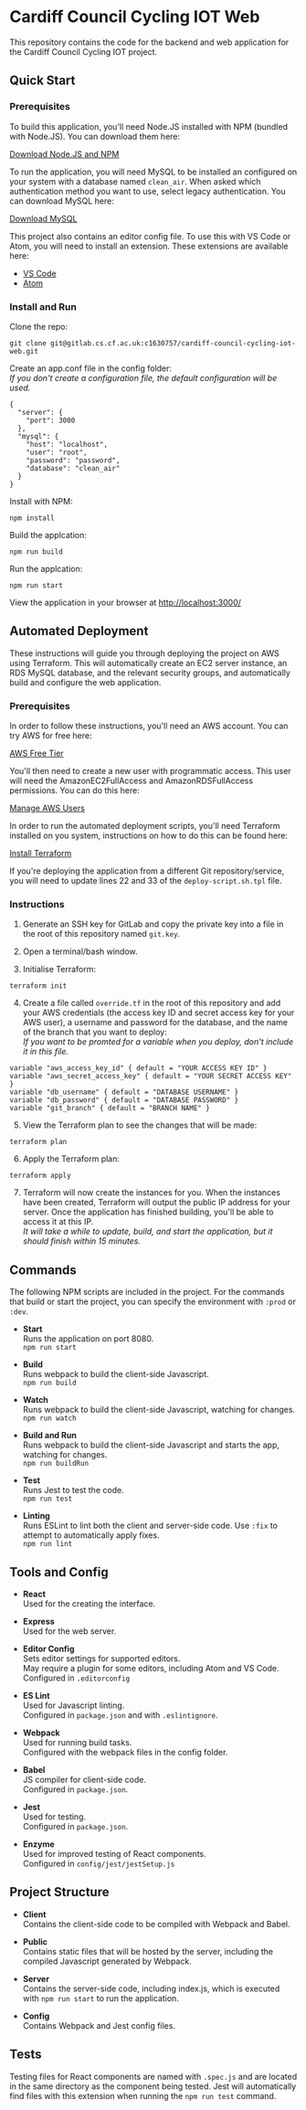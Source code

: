# Cardiff Council Cycling IOT Web

This repository contains the code for the backend and web application for the Cardiff Council Cycling IOT project.

## Quick Start

### Prerequisites

To build this application, you'll need Node.JS installed with NPM (bundled with Node.JS). You can download them here:

[Download Node.JS and NPM](https://nodejs.org/en/)

To run the application, you will need MySQL to be installed an configured on your system with a database named `clean_air`. When asked which authentication method you want to use, select legacy authentication.
You can download MySQL here:

[Download MySQL](https://dev.mysql.com/downloads/windows/installer/)

This project also contains an editor config file. To use this with VS Code or Atom, you will need to install an extension. These extensions are available here:

* [VS Code](https://marketplace.visualstudio.com/items?itemName=editorconfig.editorconfig)
* [Atom](https://atom.io/packages/editorconfig)

### Install and Run

Clone the repo:  
```
git clone git@gitlab.cs.cf.ac.uk:c1630757/cardiff-council-cycling-iot-web.git
```

Create an app.conf file in the config folder:  
_If you don't create a configuration file, the default configuration will be used._
```
{
  "server": {
    "port": 3000
  },
  "mysql": {
    "host": "localhost",
    "user": "root",
    "password": "password",
    "database": "clean_air"
  }
}
```

Install with NPM:  
```
npm install
```

Build the applcation:  
```
npm run build
```

Run the applcation:  
```
npm run start
```

View the application in your browser at [http://localhost:3000/](http://localhost:3000/)

## Automated Deployment

These instructions will guide you through deploying the project on AWS using Terraform. This will automatically create an EC2 server instance, an RDS MySQL database, and the relevant security groups, and automatically build and configure the web application.

### Prerequisites

In order to follow these instructions, you'll need an AWS account. You can try AWS for free here:  

[AWS Free Tier](https://aws.amazon.com/free/)  

You'll then need to create a new user with programmatic access. This user will need the AmazonEC2FullAccess and AmazonRDSFullAccess permissions. You can do this here:  

[Manage AWS Users](https://console.aws.amazon.com/iam/home#/users)  

In order to run the automated deployment scripts, you'll need Terraform installed on you system, instructions on how to do this can be found here:  

[Install Terraform](https://learn.hashicorp.com/terraform/getting-started/install.html)  

If you're deploying the application from a different Git repository/service, you will need to update lines 22 and 33 of the `deploy-script.sh.tpl` file.

### Instructions

1. Generate an SSH key for GitLab and copy the private key into a file in the root of this repository named `git.key`.

2. Open a terminal/bash window.

3. Initialise Terraform:
```
terraform init
```

4. Create a file called `override.tf` in the root of this repository and add your AWS credentials (the access key ID and secret access key for your AWS user), a username and password for the database, and the name of the branch that you want to deploy:  
_If you want to be promted for a variable when you deploy, don't include it in this file._
```
variable "aws_access_key_id" { default = "YOUR ACCESS KEY ID" }
variable "aws_secret_access_key" { default = "YOUR SECRET ACCESS KEY" }
variable "db_username" { default = "DATABASE USERNAME" }
variable "db_password" { default = "DATABASE PASSWORD" }
variable "git_branch" { default = "BRANCH NAME" }
```

5. View the Terraform plan to see the changes that will be made:
```
terraform plan
```

6. Apply the Terraform plan:
```
terraform apply
```

7. Terraform will now create the instances for you. When the instances have been created, Terraform will output the public IP address for your server. Once the application has finished building, you'll be able to access it at this IP.  
_It will take a while to update, build, and start the application, but it should finish within 15 minutes._

## Commands

The following NPM scripts are included in the project. For the commands that build or start the project, you can specify the environment with `:prod` or `:dev`.  

* **Start**  
  Runs the application on port 8080.  
  `npm run start`

* **Build**  
  Runs webpack to build the client-side Javascript.  
  `npm run build`  

* **Watch**  
  Runs webpack to build the client-side Javascript, watching for changes.  
  `npm run watch`  

* **Build and Run**  
  Runs webpack to build the client-side Javascript and starts the app, watching for changes.  
  `npm run buildRun`

* **Test**  
  Runs Jest to test the code.  
  `npm run test`

* **Linting**  
  Runs ESLint to lint both the client and server-side code. Use `:fix` to attempt to automatically apply fixes.  
  `npm run lint`  

## Tools and Config

* **React**  
  Used for the creating the interface.

* **Express**  
  Used for the web server.

* **Editor Config**  
  Sets editor settings for supported editors.  
  May require a plugin for some editors, including Atom and VS Code.  
  Configured in `.editorconfig`

* **ES Lint**  
  Used for Javascript linting.  
  Configured in `package.json` and with `.eslintignore`.

* **Webpack**  
  Used for running build tasks.  
  Configured with the webpack files in the config folder.

* **Babel**  
  JS compiler for client-side code.  
  Configured in `package.json`.

* **Jest**  
  Used for testing.  
  Configured in `package.json`.

* **Enzyme**  
  Used for improved testing of React components.  
  Configured in `config/jest/jestSetup.js`

## Project Structure

* **Client**  
  Contains the client-side code to be compiled with Webpack and Babel.

* **Public**  
  Contains static files that will be hosted by the server, including the compiled Javascript generated by Webpack.

* **Server**  
  Contains the server-side code, including index.js, which is executed with `npm run start` to run the application.

* **Config**  
  Contains Webpack and Jest config files.

## Tests

Testing files for React components are named with `.spec.js` and are located in the same directory as the component being tested. Jest will automatically find files with this extension when running the `npm run test` command.
